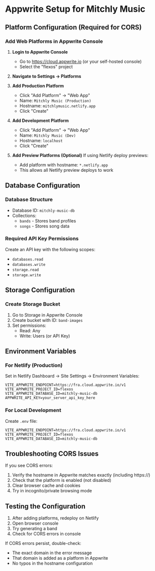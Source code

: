 # Appwrite Setup for Mitchly Music

## Platform Configuration (Required for CORS)

### Add Web Platforms in Appwrite Console

1. **Login to Appwrite Console**
   - Go to https://cloud.appwrite.io (or your self-hosted console)
   - Select the "flexos" project

2. **Navigate to Settings → Platforms**

3. **Add Production Platform**
   - Click "Add Platform" → "Web App"
   - Name: `Mitchly Music (Production)`
   - Hostname: `mitchlymusic.netlify.app`
   - Click "Create"

4. **Add Development Platform** 
   - Click "Add Platform" → "Web App"
   - Name: `Mitchly Music (Dev)`
   - Hostname: `localhost`
   - Click "Create"

5. **Add Preview Platforms (Optional)**
   If using Netlify deploy previews:
   - Add platform with hostname: `*.netlify.app`
   - This allows all Netlify preview deploys to work

## Database Configuration

### Database Structure
- Database ID: `mitchly-music-db`
- Collections:
  - `bands` - Stores band profiles
  - `songs` - Stores song data

### Required API Key Permissions

Create an API key with the following scopes:
- `databases.read`
- `databases.write`
- `storage.read` 
- `storage.write`

## Storage Configuration

### Create Storage Bucket
1. Go to Storage in Appwrite Console
2. Create bucket with ID: `band-images`
3. Set permissions:
   - Read: Any
   - Write: Users (or API Key)

## Environment Variables

### For Netlify (Production)
Set in Netlify Dashboard → Site Settings → Environment Variables:
```
VITE_APPWRITE_ENDPOINT=https://fra.cloud.appwrite.io/v1
VITE_APPWRITE_PROJECT_ID=flexos
VITE_APPWRITE_DATABASE_ID=mitchly-music-db
APPWRITE_API_KEY=your_server_api_key_here
```

### For Local Development
Create `.env` file:
```
VITE_APPWRITE_ENDPOINT=https://fra.cloud.appwrite.io/v1
VITE_APPWRITE_PROJECT_ID=flexos
VITE_APPWRITE_DATABASE_ID=mitchly-music-db
```

## Troubleshooting CORS Issues

If you see CORS errors:
1. Verify the hostname in Appwrite matches exactly (including https://)
2. Check that the platform is enabled (not disabled)
3. Clear browser cache and cookies
4. Try in incognito/private browsing mode

## Testing the Configuration

1. After adding platforms, redeploy on Netlify
2. Open browser console
3. Try generating a band
4. Check for CORS errors in console

If CORS errors persist, double-check:
- The exact domain in the error message
- That domain is added as a platform in Appwrite
- No typos in the hostname configuration